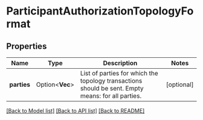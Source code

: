 # ParticipantAuthorizationTopologyFormat

## Properties

Name | Type | Description | Notes
------------ | ------------- | ------------- | -------------
**parties** | Option<**Vec<String>**> | List of parties for which the topology transactions should be sent. Empty means: for all parties. | [optional]

[[Back to Model list]](../README.md#documentation-for-models) [[Back to API list]](../README.md#documentation-for-api-endpoints) [[Back to README]](../README.md)


